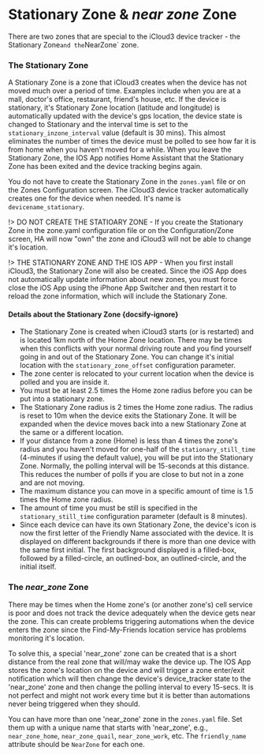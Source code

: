 # Stationary Zone & *near zone* Zone

There are two zones that are special to the iCloud3 device tracker - the Stationary Zone` and the `NearZone` zone.

### The Stationary Zone  

A Stationary Zone is a zone that iCloud3 creates when the device has not moved much over a period of time. Examples include when you are at a mall, doctor's office, restaurant, friend's house, etc. If the device is stationary, it's Stationary Zone location (latitude and longitude) is automatically updated with the device's gps location, the device state is changed to Stationary and the interval time is set to the `stationary_inzone_interval` value (default is 30 mins). This almost eliminates the number of times the device must be polled to see how far it is from home when you haven't moved for a while. When you leave the Stationary Zone, the IOS App notifies Home Assistant that the Stationary Zone has been exited and the device tracking begins again.

You do not have to create the Stationary Zone in the `zones.yaml` file or on the Zones Configuration screen. The iCloud3 device tracker automatically creates one for the device when needed. It's name is `devicename_stationary`.  

!> DO NOT CREATE THE STATIOARY ZONE - If you create the Stationary Zone in the zone.yaml configuration file or on the Configuration/Zone screen, HA will now "own" the zone and iCloud3 will not be able to change it's location.

!> THE STATIONARY ZONE AND THE IOS APP - When you first install iCloud3, the Stationary Zone will also be created. Since the iOS App does not automatically update information about new zones, you must force close the iOS App using the iPhone App Switcher and then restart it to reload the zone information, which will include the Stationary Zone.

#### Details about the Stationary Zone  {docsify-ignore}

- The Stationary Zone is created when iCloud3 starts (or is restarted) and is located 1km north of the Home Zone location. There may be times when this conflicts with your normal driving route and you find yourself going in and out of the Stationary Zone. You can change it's initial location with the `stationary_zone_offset` configuration parameter.
- The zone center is relocated to your current location when the device is polled and you are inside it. 
- You must be at least 2.5 times the Home zone radius before you can be put into a stationary zone.
- The Stationary Zone radius is 2 times the Home zone radius. The radius is reset to 10m when the device exits the Stationary Zone. It will be expanded when the device moves back into a new Stationary Zone at the same or a different location.
- If your distance from a zone (Home) is less than 4 times the zone's radius and you haven't moved for one-half of the `stationary_still_time` (4-minutes if using the default value), you will be put into the Stationary Zone. Normally, the polling interval will be 15-seconds at this distance. This reduces the number of polls if you are close to but not in a zone and are not moving.
- The maximum distance you can move in a specific amount of time is 1.5 times the Home zone radius.
- The amount of time you must be still is specified in the `stationary_still_time` configuration parameter (default is 8 minutes).
- Since each device can have its own Stationary Zone, the device's icon is now the first letter of the Friendly Name associated with the device. It is displayed on different backgrounds if there is more than one device with the same first initial. The first background displayed is a filled-box, followed by a filled-circle, an outlined-box, an outlined-circle, and the initial itself.


### The *near_zone* Zone  

There may be times when the Home zone's (or another zone's) cell service is poor and does not track the device adequately when the device gets near the zone. This can create problems triggering automations when the device enters the zone since the Find-My-Friends location service has problems monitoring it's location.  

To solve this, a special 'near_zone' zone can be created that is a short distance from the real zone that will/may wake the device up. The IOS App stores the zone's location on the device and will trigger a zone enter/exit notification which will then change the device's device_tracker state to the 'near_zone' zone and then change the polling interval to every 15-secs. It is not perfect and might not work every time but it is better than automations never being triggered when they should.

You can have more than one 'near_zone' zone in the `zones.yaml` file. Set them up with a unique name that starts with 'near_zone', e.g., `near_zone_home`, `near_zone_quail`, `near_zone_work`, etc. The `friendly_name` attribute should be `NearZone` for each one.

